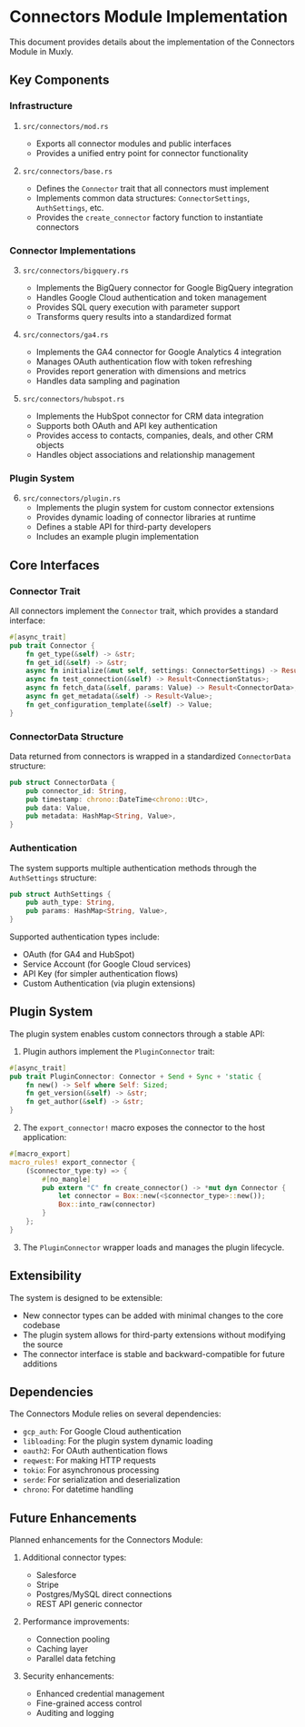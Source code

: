 # Connectors Module Implementation

This document provides details about the implementation of the Connectors Module in Muxly.

## Key Components

### Infrastructure

1. `src/connectors/mod.rs`
   - Exports all connector modules and public interfaces
   - Provides a unified entry point for connector functionality

2. `src/connectors/base.rs`
   - Defines the `Connector` trait that all connectors must implement
   - Implements common data structures: `ConnectorSettings`, `AuthSettings`, etc.
   - Provides the `create_connector` factory function to instantiate connectors

### Connector Implementations

3. `src/connectors/bigquery.rs`
   - Implements the BigQuery connector for Google BigQuery integration
   - Handles Google Cloud authentication and token management
   - Provides SQL query execution with parameter support
   - Transforms query results into a standardized format

4. `src/connectors/ga4.rs`
   - Implements the GA4 connector for Google Analytics 4 integration
   - Manages OAuth authentication flow with token refreshing
   - Provides report generation with dimensions and metrics
   - Handles data sampling and pagination

5. `src/connectors/hubspot.rs`
   - Implements the HubSpot connector for CRM data integration
   - Supports both OAuth and API key authentication
   - Provides access to contacts, companies, deals, and other CRM objects
   - Handles object associations and relationship management

### Plugin System

6. `src/connectors/plugin.rs`
   - Implements the plugin system for custom connector extensions
   - Provides dynamic loading of connector libraries at runtime
   - Defines a stable API for third-party developers
   - Includes an example plugin implementation

## Core Interfaces

### Connector Trait

All connectors implement the `Connector` trait, which provides a standard interface:

```rust
#[async_trait]
pub trait Connector {
    fn get_type(&self) -> &str;
    fn get_id(&self) -> &str;
    async fn initialize(&mut self, settings: ConnectorSettings) -> Result<()>;
    async fn test_connection(&self) -> Result<ConnectionStatus>;
    async fn fetch_data(&self, params: Value) -> Result<ConnectorData>;
    async fn get_metadata(&self) -> Result<Value>;
    fn get_configuration_template(&self) -> Value;
}
```

### ConnectorData Structure

Data returned from connectors is wrapped in a standardized `ConnectorData` structure:

```rust
pub struct ConnectorData {
    pub connector_id: String,
    pub timestamp: chrono::DateTime<chrono::Utc>,
    pub data: Value,
    pub metadata: HashMap<String, Value>,
}
```

### Authentication

The system supports multiple authentication methods through the `AuthSettings` structure:

```rust
pub struct AuthSettings {
    pub auth_type: String,
    pub params: HashMap<String, Value>,
}
```

Supported authentication types include:
- OAuth (for GA4 and HubSpot)
- Service Account (for Google Cloud services)
- API Key (for simpler authentication flows)
- Custom Authentication (via plugin extensions)

## Plugin System

The plugin system enables custom connectors through a stable API:

1. Plugin authors implement the `PluginConnector` trait:
```rust
#[async_trait]
pub trait PluginConnector: Connector + Send + Sync + 'static {
    fn new() -> Self where Self: Sized;
    fn get_version(&self) -> &str;
    fn get_author(&self) -> &str;
}
```

2. The `export_connector!` macro exposes the connector to the host application:
```rust
#[macro_export]
macro_rules! export_connector {
    ($connector_type:ty) => {
        #[no_mangle]
        pub extern "C" fn create_connector() -> *mut dyn Connector {
            let connector = Box::new(<$connector_type>::new());
            Box::into_raw(connector)
        }
    };
}
```

3. The `PluginConnector` wrapper loads and manages the plugin lifecycle.

## Extensibility

The system is designed to be extensible:

- New connector types can be added with minimal changes to the core codebase
- The plugin system allows for third-party extensions without modifying the source
- The connector interface is stable and backward-compatible for future additions

## Dependencies

The Connectors Module relies on several dependencies:

- `gcp_auth`: For Google Cloud authentication
- `libloading`: For the plugin system dynamic loading
- `oauth2`: For OAuth authentication flows
- `reqwest`: For making HTTP requests
- `tokio`: For asynchronous processing
- `serde`: For serialization and deserialization
- `chrono`: For datetime handling

## Future Enhancements

Planned enhancements for the Connectors Module:

1. Additional connector types:
   - Salesforce
   - Stripe
   - Postgres/MySQL direct connections
   - REST API generic connector

2. Performance improvements:
   - Connection pooling
   - Caching layer
   - Parallel data fetching

3. Security enhancements:
   - Enhanced credential management
   - Fine-grained access control
   - Auditing and logging 